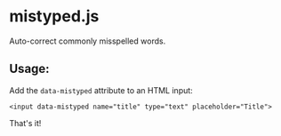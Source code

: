 # mistyped.js

Auto-correct commonly misspelled words.

## Usage:

Add the `data-mistyped` attribute to an HTML input:

```
<input data-mistyped name="title" type="text" placeholder="Title">
```

That's it!

